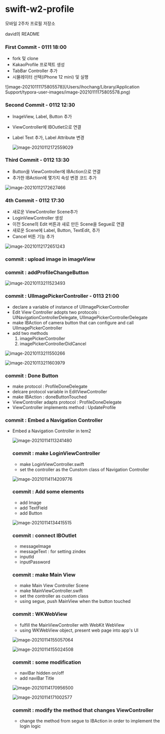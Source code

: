 # swift-w2-profile
모바일 2주차 프로필 저장소

david의 README

### First Commit - 0111 18:00

- fork 및 clone
- KakaoProfile 프로젝트 생성
- TabBar Controller 추가
- 시뮬레이터 선택(iPhone 12 mini) 및 실행

![image-20210111175805578](/Users/ihochang/Library/Application Support/typora-user-images/image-20210111175805578.png)



### Second Commit - 0112 12:30

- InageView, Label, Button 추가

- ViewController에 IBOutlet으로 연결

- Label Text 추가, Label Attribute 변경

  ![image-20210112172559029](README.assets/image-20210112172559029.png)

  


### Third Commit - 0112 13:30

- Button을 ViewController에 IBAction으로 연결
- 추가한 IBAction에 몇가지 속성 변경 코드 추가

![image-20210112172627466](README.assets/image-20210112172627466.png)

### 4th Commit - 0112 17:30

- 새로운 ViewController Scene추가
- LoginViewController 생성
- 이전 Scene의 Edit 버튼과 새로 만든 Scene을 Segue로 연결
- 새로운 Scene에 Label, Button, TextEdit, 추가
- Cancel 버튼 기능 추가

![image-20210112172651243](README.assets/image-20210112172651243.png)

### commit : upload image in imageView

### commit : addProfileChangeButton

![image-20210113211523493](README.assets/image-20210113211523493.png)

### commit : UIImagePickerController - 0113 21:00

- declare a variable of instance of UIImagePickerController
- Edit View Controller adopts two protocols : UINavigationControllerDelegate, UIImagePickerControllerDelegate
- make IBAction of camera button that can configure and call UIImagePickerController
- add two methods
  1. imagePickerController
  2. imagePickerControllerDidCancel

![image-20210113211550266](README.assets/image-20210113211550266.png)



![image-20210113211603979](README.assets/image-20210113211603979.png)

### commit : Done Button

- make protocol : ProfileDoneDelegate
- delcare protocol variable in EditViewController
- make IBAction : doneButtonTouched
- ViewController adapts protocol : ProfileDoneDelegate
- ViewController implements method : UpdateProfile

### commit : Embed a Navigation Controller

- Embed a Navigation Controller in tem2

  ![image-20210114113241480](README.assets/image-20210114113241480.png)

  ### commit : make LoginViewController
  
  - make LoginViewController.swift
  - set the controller as the Cunstom class of Navigation Controller
  
  ![image-20210114114209776](README.assets/image-20210114114209776.png)
  
  ### commit : Add some elements
  
  - add Image
  - add TextField
  - add Button
  
  ![image-20210114134415515](README.assets/image-20210114134415515.png)
  
  ### commit : connect IBOutlet
  
  - messageImage
  - messageText : for setting zindex
  - inputId
  - inputPassword
  
  ### commit : make Main View
  
  - make Main View Controller Scene
  - make MainViewController.swift
  - set the controller as custom class
  - using segue, push MainView when the button touched
  
  ### commit : WKWebView
  
  - fulfill the MainViewController with WebKit WebView
  - using WKWebView object, present web page into app's UI
  
  ![image-20210114155057064](README.assets/image-20210114155057064.png)
  
  ![image-20210114155024508](README.assets/image-20210114155024508.png)
  
  ### commit : some modification
  
  - naviBar hidden on/off
  - add naviBar Title
  
  ![image-20210114170956500](README.assets/image-20210114170956500.png)
  
  ![image-20210114171002577](README.assets/image-20210114171002577.png)
  
  ### commit : modify the method that changes ViewController
  
  - change the method from segue to IBAction in order to implement the login logic